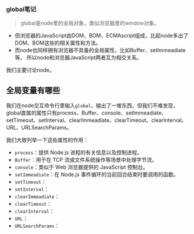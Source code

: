 ### global笔记

> global是node里的全局对象，类似浏览器里的window对象。
- 但浏览器的JavaScript由DOM、BOM、ECMAscript组成，比起node多出了DOM、BOM这些的相关属性和方法。
- 而node也同样拥有浏览器不具备的全局属性，比如Buffer、setImmeadiate等。
所以node和浏览器JavaScript两者互为相交关系。

我们主要讨论node。

## 全局变量有哪些

我们在node交互命令行里输入`global`，输出了一堆东西，但我们不难发现，global直属的属性只有process、Buffer、console、setImmeadiate、setTimeout、setInterval、clearImmeadiate、clearTimeout、clearInterval、URL、URLSearchParams。

我们大致列举一下这些属性的作用：
- `process`：提供 Node.js 进程的有关信息以及控制进程。
- `Buffer`：用于在 TCP 流或文件系统操作等场景中处理字节流。
- `console`：类似于 Web 浏览器提供的 JavaScript 控制台。
- `setImmeadiate`：在 Node.js 事件循环的当前回合结束时要调用的函数。
- `setTimeout`：
- `setInterval`：
- `clearImmeadiate`：
- `clearTimeout`：
- `clearInterval`：
- `URL`：
- `URLSearchParams`：